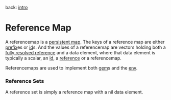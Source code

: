 back: [intro](../intro.md#Basics)

# Reference Map

A referencemap is a [persistent map](https://clojure.org/reference/data_structures#Maps). The keys of a reference map are either [prefix](basics/prefix.md)es or [id](basics/id.md)s. And the values of a referencemap are vectors holding both a [fully resolved reference](basics/reference.md#Fully%20Resolved%20References) and a data element, where that data element is typically a scalar, an [id](basics/id.md), a [reference](basics/reference.md) or a referencemap.

Referencemaps are used to implement both [gem](basics/gem.md)s and the [env](basics/env.md).

### Reference Sets

A reference set is simply a reference map with a nil data element.
